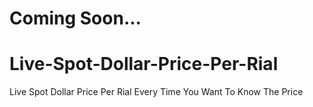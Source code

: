 # Coming Soon...


# Live-Spot-Dollar-Price-Per-Rial
Live Spot  Dollar Price Per Rial Every Time You Want To Know The Price
